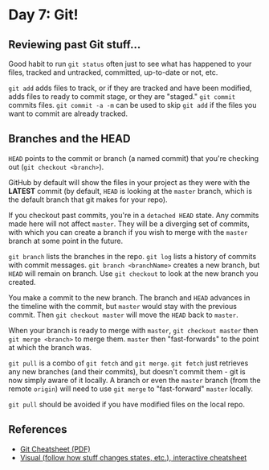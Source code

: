 # Day 7: Git!

## Reviewing past Git stuff...

Good habit to run `git status` often just to see what has happened to your files, tracked and untracked, committed, up-to-date or not, etc.

`git add` adds files to track, or if they are tracked and have been modified, adds files to ready to commit stage, or they are "staged." `git commit` commits files. `git commit -a -m` can be used to skip `git add` if the files you want to commit are already tracked.

## Branches and the HEAD

`HEAD` points to the commit or branch (a named commit) that you're checking out (`git checkout <branch>`).

GitHub by default will show the files in your project as they were with the __LATEST__ commit (by default, `HEAD` is looking at the `master` branch, which is the default branch that git makes for your repo).

If you checkout past commits, you're in a `detached HEAD` state. Any commits made here will not affect `master`. They will be a diverging set of commits, with which you can create a branch if you wish to merge with the `master` branch at some point in the future.

`git branch` lists the branches in the repo. `git log` lists a history of commits with commit messages. `git branch <branchName>` creates a new branch, but `HEAD` will remain on branch. Use `git checkout` to look at the new branch you created.

You make a commit to the new branch. The branch and `HEAD` advances in the timeline with the commit, but `master` would stay with the previous commit. Then `git checkout master` will move the `HEAD` back to `master`.

When your branch is ready to merge with `master`, `git checkout master` then `git merge <branch>` to merge them. `master` then "fast-forwards" to the point at which the branch was.

`git pull` is a combo of `git fetch` and `git merge`. `git fetch` just retrieves any new branches (and their commits), but doesn't commit them - git is now simply aware of it locally. A branch or even the `master` branch (from the remote `origin`) will need to use `git merge` to "fast-forward" `master` locally.

`git pull` should be avoided if you have modified files on the local repo.

## References

* [Git Cheatsheet (PDF)](https://training.github.com/kit/downloads/github-git-cheat-sheet.pdf)
* [Visual (follow how stuff changes states, etc.), interactive cheatsheet](http://ndpsoftware.com/git-cheatsheet.html)
